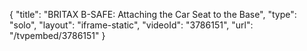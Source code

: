 {
    "title": "BRITAX B-SAFE: Attaching the Car Seat to the Base",
    "type": "solo",
    "layout": "iframe-static",
    "videoId": "3786151",
    "url": "\/tvpembed\/3786151"
}